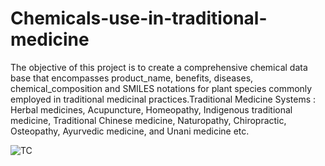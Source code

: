 # Chemicals-use-in-traditional-medicine 

The objective of this project is to create a comprehensive chemical data base that encompasses product_name, benefits, diseases, chemical_composition and SMILES notations for plant species commonly employed in traditional medicinal practices.Traditional Medicine Systems : Herbal medicines, Acupuncture, Homeopathy, Indigenous traditional medicine, Traditional Chinese medicine, Naturopathy, Chiropractic, Osteopathy, Ayurvedic medicine, and Unani medicine etc.


![TC](https://github.com/user-attachments/assets/fb244336-1fc5-4e25-9170-7476aaeb70e9)


